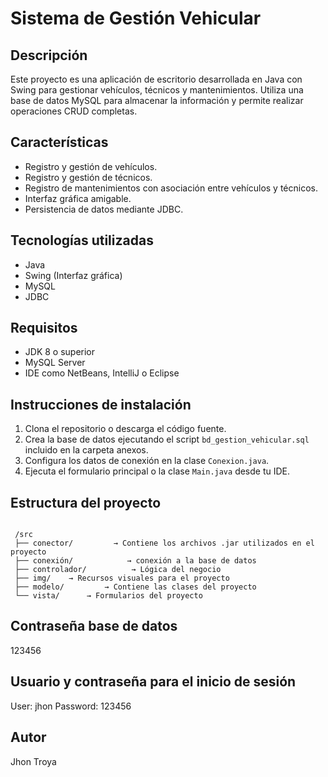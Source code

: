 # Sistema de Gestión Vehicular

## Descripción
Este proyecto es una aplicación de escritorio desarrollada en Java con Swing para gestionar vehículos, técnicos y mantenimientos. Utiliza una base de datos MySQL para almacenar la información y permite realizar operaciones CRUD completas.

## Características
- Registro y gestión de vehículos.
- Registro y gestión de técnicos.
- Registro de mantenimientos con asociación entre vehículos y técnicos.
- Interfaz gráfica amigable.
- Persistencia de datos mediante JDBC.

## Tecnologías utilizadas
- Java
- Swing (Interfaz gráfica)
- MySQL
- JDBC

## Requisitos
- JDK 8 o superior
- MySQL Server
- IDE como NetBeans, IntelliJ o Eclipse

## Instrucciones de instalación
1. Clona el repositorio o descarga el código fuente.
2. Crea la base de datos ejecutando el script `bd_gestion_vehicular.sql` incluido en la carpeta anexos.
3. Configura los datos de conexión en la clase `Conexion.java`.
4. Ejecuta el formulario principal o la clase `Main.java` desde tu IDE.

## Estructura del proyecto
```

 /src
 ├── conector/         → Contiene los archivos .jar utilizados en el proyecto
 ├── conexión/            → conexión a la base de datos
 ├── controlador/          → Lógica del negocio
 ├── img/    → Recursos visuales para el proyecto
 ├── modelo/         → Contiene las clases del proyecto
 └── vista/      → Formularios del proyecto

```

## Contraseña base de datos
123456


## Usuario y contraseña para el inicio de sesión
User: jhon
Password: 123456


## Autor
Jhon Troya
